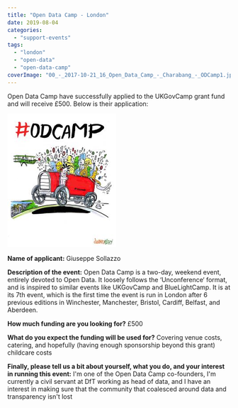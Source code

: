 ```yaml
---
title: "Open Data Camp - London"
date: 2019-08-04
categories: 
  - "support-events"
tags: 
  - "london"
  - "open-data"
  - "open-data-camp"
coverImage: "00_-_2017-10-21_16_Open_Data_Camp_-_Charabang_-_ODCamp1.jpg"
---
```


Open Data Camp have successfully applied to the UKGovCamp grant fund and will receive £500. Below is their application:

[![](images/00_-_2017-10-21_16_Open_Data_Camp_-_Charabang_-_ODCamp1.jpg)](https://www.ukgovcamp.com/wp-content/uploads/2019/08/00_-_2017-10-21_16_Open_Data_Camp_-_Charabang_-_ODCamp1.jpg)

**Name of applicant:** Giuseppe Sollazzo

**Description of the event:** Open Data Camp is a two-day, weekend event, entirely devoted to Open Data. It loosely follows the ‘Unconference‘ format, and is inspired to similar events like UKGovCamp and BlueLightCamp. It is at its 7th event, which is the first time the event is run in London after 6 previous editions in Winchester, Manchester, Bristol, Cardiff, Belfast, and Aberdeen.

**How much funding are you looking for?** £500

**What do you expect the funding will be used for?** Covering venue costs, catering, and hopefully (having enough sponsorship beyond this grant) childcare costs

**Finally, please tell us a bit about yourself, what you do, and your interest in running this event:** I'm one of the Open Data Camp co-founders, I'm currently a civil servant at DfT working as head of data, and I have an interest in making sure that the community that coalesced around data and transparency isn't lost
